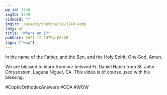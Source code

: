 ```yaml
---
wp_id: 3248
imgId: 3249
videoId: ""
imgSrc: /assets/thumbnails/3249.webp
lang: en
title: "Where am I?"
pubDate: 2021-12-29T04:08:28
tags: ["wow"]
---
```


<p>In the name of the Father, and the Son, and the Holy Spirit; One God, Amen.</p>
<p>We are blessed to learn from our beloved Fr. Daniel Habib from St. John Chrysostom. Laguna Niguel, CA. This video is of course used with his blessing.</p>
<p>#CopticOrthodoxAnswers​ #COA​ #WOW​</p>
